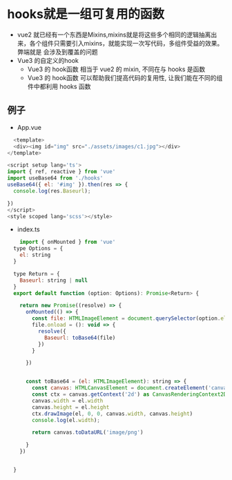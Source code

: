 # hooks就是一组可复用的函数
- vue2 就已经有一个东西是Mixins,mixins就是将这些多个相同的逻辑抽离出来，各个组件只需要引入mixins，就能实现一次写代码，多组件受益的效果。弊端就是 会涉及到覆盖的问题
- Vue3 的自定义的hook
  - Vue3 的 hook函数 相当于 vue2 的 mixin, 不同在与 hooks 是函数
  - Vue3 的 hook函数 可以帮助我们提高代码的复用性, 让我们能在不同的组件中都利用 hooks 函数


## 例子
  - App.vue
  ```javascript
    <template>
    <div><img id="img" src="./assets/images/c1.jpg"></div>
  </template>

  <script setup lang='ts'>
  import { ref, reactive } from 'vue'
  import useBase64 from './hooks'
  useBase64({ el: '#img' }).then(res => {
    console.log(res.Baseurl);

  })
  </script>
  <style scoped lang='scss'></style>
  ```


  - index.ts
  ```javascript
      import { onMounted } from 'vue'
    type Options = {
      el: string
    }

    type Return = {
      Baseurl: string | null
    }
    export default function (option: Options): Promise<Return> {

      return new Promise((resolve) => {
        onMounted(() => {
          const file: HTMLImageElement = document.querySelector(option.el) as HTMLImageElement;
          file.onload = (): void => {
            resolve({
              Baseurl: toBase64(file)
            })
          }

        })


        const toBase64 = (el: HTMLImageElement): string => {
          const canvas: HTMLCanvasElement = document.createElement('canvas')
          const ctx = canvas.getContext('2d') as CanvasRenderingContext2D
          canvas.width = el.width
          canvas.height = el.height
          ctx.drawImage(el, 0, 0, canvas.width, canvas.height)
          console.log(el.width);

          return canvas.toDataURL('image/png')

        }
      })


    }
  ```